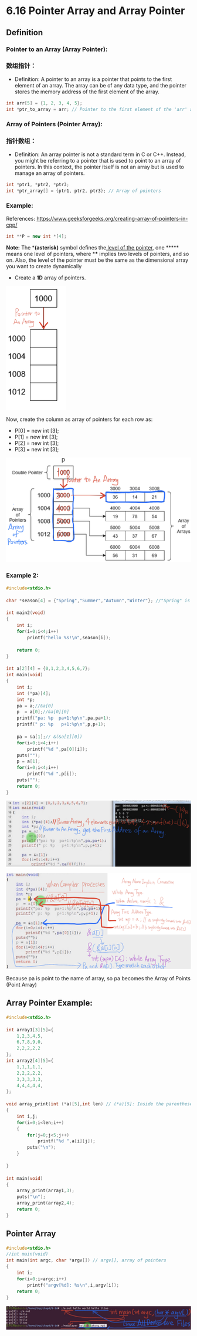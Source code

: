 # 6.16 Pointer Array and Array Pointer



## Definition

### Pointer to an Array (Array Pointer):

### 数组指针：

- Definition: A pointer to an array is a pointer that points to the first element of an array. The array can be of any data type, and the pointer stores the memory address of the first element of the array.

```c
int arr[5] = {1, 2, 3, 4, 5};
int *ptr_to_array = arr; // Pointer to the first element of the 'arr' array
```

### Array of Pointers (Pointer Array):

### 指针数组：

- Definition: An array pointer is not a standard term in C or C++. Instead, you might be referring to a pointer that is used to point to an array of pointers. In this context, the pointer itself is not an array but is used to manage an array of pointers.

```c
int *ptr1, *ptr2, *ptr3;
int *ptr_array[] = {ptr1, ptr2, ptr3}; // Array of pointers
```

###   Example:

References: https://www.geeksforgeeks.org/creating-array-of-pointers-in-cpp/

```cpp
int **P = new int *[4];
```

**Note:** The ***(asterisk)** symbol defines the[ level of the pointer](https://www.geeksforgeeks.org/chain-of-pointers-in-c-with-examples/), one ***** means one level of pointers, where ***\*** implies two levels of pointers, and so on. Also, the level of the pointer must be the same as the dimensional array you want to create dynamically

- Create a **1D** array of pointers.

<img src="6.16 Pointer Array and Array Pointer.assets/01.jpg" alt="01" style="zoom: 33%;" />

Now, create the column as array of pointers for each row as:

- P[0] = new int [3];
- P[1] = new int [3];
- P[2] = new int [3];
- P[3] = new int [3];

![02](https://github.com/knightsummon/02-Computer-underlying-programming-and-system-optimization/blob/main/06%20Data%20Storage%20and%20Pointer/6.16%20Pointer%20Array%20and%20Array%20Pointer.assets/02.jpg)

### Example 2: 

```c
#include<stdio.h>

char *season[4] = {"Spring","Summer","Autumn","Winter"}; //"Spring" is a string literal that decays into a char* pointing to the first character 'S', 

int main2(void)
{	
	int i;
	for(i=0;i<4;i++)
		printf("hello %s!\n",season[i]);
		
	return 0; 
} 

int a[2][4] = {0,1,2,3,4,5,6,7};
int main(void)
{
	int i;
	int (*pa)[4];
	int *p;
	pa = a;//&a[0]
	p  = a[0];//&a[0][0]
	printf("pa: %p  pa+1:%p\n",pa,pa+1);
	printf(" p: %p   p+1:%p\n",p,p+1);
	
	pa = &a[1];// &(&a[1][0])
	for(i=0;i<4;i++)
		printf("%d ",pa[0][i]);
	puts("");
	p = a[1];
	for(i=0;i<4;i++)
		printf("%d ",p[i]);
	puts("");
	return 0;
}

```

<img src="https://github.com/knightsummon/02-Computer-underlying-programming-and-system-optimization/blob/main/06%20Data%20Storage%20and%20Pointer/6.16%20Pointer%20Array%20and%20Array%20Pointer.assets/03.jpg" alt="03" style="zoom:150%;" />

![04](https://github.com/knightsummon/02-Computer-underlying-programming-and-system-optimization/blob/main/06%20Data%20Storage%20and%20Pointer/6.16%20Pointer%20Array%20and%20Array%20Pointer.assets/04.jpg)

Because pa is point to the name of array, so pa becomes the Array of Points (Point Array)

## Array Pointer Example:

```c
#include<stdio.h>

int array1[3][5]={
	1,2,3,4,5,
	6,7,8,9,0,
	2,2,2,2,2
};
int array2[4][5]={
	1,1,1,1,1,
	2,2,2,2,2,
	3,3,3,3,3,
	4,4,4,4,4,
};

void array_print(int (*a)[5],int len) // (*a)[5]: Inside the parentheses, [5] specifies that the pointer a points to an array of integers with a fixed size of 5.
{
	int i,j;
	for(i=0;i<len;i++)
	{
		for(j=0;j<5;j++)
			printf("%d ",a[i][j]);
		puts("\n");	
	}

} 

int main(void)
{
	array_print(array1,3);
	puts("\n");
	array_print(array2,4);
	return 0;
}
```

## Pointer Array

```c
#include<stdio.h>
//int main(void)
int main(int argc, char *argv[]) // argv[], array of pointers 
{
	int i;
	for(i=0;i<argc;i++)
		printf("argv[%d]: %s\n",i,argv[i]);
	return 0;
}
```

![05](https://github.com/knightsummon/02-Computer-underlying-programming-and-system-optimization/blob/main/06%20Data%20Storage%20and%20Pointer/6.16%20Pointer%20Array%20and%20Array%20Pointer.assets/05.jpg)
